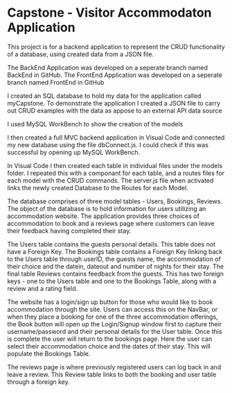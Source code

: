 # Capstone - Visitor Accommodaton Application
This project is for a backend application to represent the CRUD functionality of a database, using created data from a JSON file.

The BackEnd Application was developed on a seperate branch named BackEnd in GitHub.
The FrontEnd Application was developed on a seperate branch named FrontEnd in GitHub

I created an SQL database to hold my data for the application called myCapstone.  To demonstrate the application I created a JSON file to carry out CRUD examples with the data as appose to an external API data source

I used MySQL WorkBench to show the creation of the models

<!-- The project is running on the main branch in GitHub. -->



<!-- The database I am using is SQL and the GUI is MySQL WorkBench. Initially I created a new Reviews database in my Mac terminal having initially connected to my SQL server. -->

I then created a full MVC backend application in Visual Code and connected my new database using the file dbConnect.js.  I could check if this was successful by opening up MySQL WorkBench.

In Visual Code I then created each table in individual files under the models folder.  I repeated this with a componant for each table, and a routes files for each model with the CRUD commands. The server.js file when activated links the newly created Database to the Routes for each Model.

The database comprises of three model tables - Users, Bookings, Reviews.
The object of the database is to hold information for users utilizing an accommodation website.  The application provides three choices of accommodation to book and a reviews page where customers can leave their feedback having completed their stay.

The Users table contains the guests personal details. This table does not have a Foreign Key.
The Bookings table contains a Foreign Key linking back to the Users table through userID, the guests name, the accommodation of their choice and the datein, dateout and number of nights for their stay.
The final table Reviews contains feedback from the guests.  This has two foreign keys - one to the Users table and one to the Bookings Table, along with a review and a rating field.

The website has a login/sign up button for those who would like to book accommodation through the site.  Users can access this on the NavBar, or when they place a booking for one of the three accommodation offerings, the Book button will open up the Login/Signup window first to capture their username/password and their personal details for the User table.  Once this is complete the user will return to the bookings page.  Here the user can select their accommodation choice and the dates of their stay. This will populate the Bookings Table.

The reviews page is where previously registered users can log back in and leave a review. This Review table links to both the booking and user table through a foreign key.


